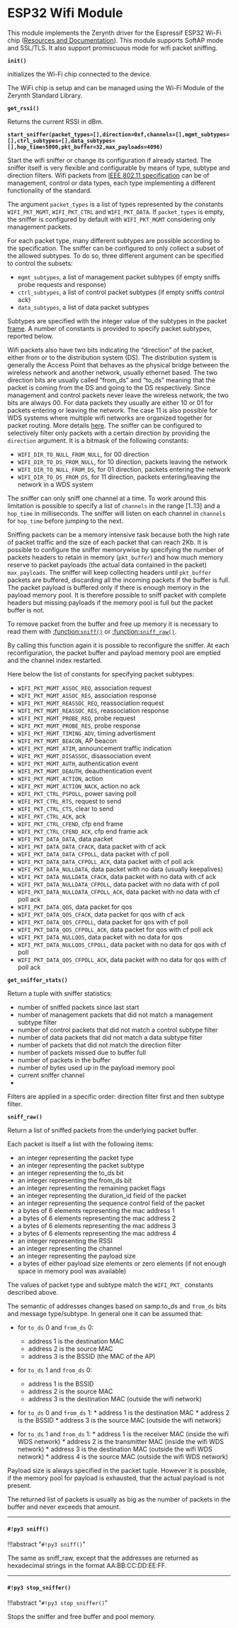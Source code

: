 # ESP32 Wifi Module

This module implements the Zerynth driver for the Espressif ESP32 Wi-Fi chip ([Resources and Documentation](https://esp-idf.readthedocs.io/en/latest/api-reference/wifi/index.html)). This module supports SoftAP mode and SSL/TLS. It also support promiscuous mode for wifi packet sniffing.


**`init()`**

initializes the Wi-Fi chip connected to the device.

The WiFi chip is setup and can be managed using the Wi-Fi Module of the Zerynth Standard Library.

**`get_rssi()`**

Returns the current RSSI in dBm.


**`start_sniffer(packet_types=[],direction=0xf,channels=[],mgmt_subtypes=[],ctrl_subtypes=[],data_subtypes=[],hop_time=5000,pkt_buffer=32,max_payloads=4096)`**

Start the wifi sniffer or change its configuration if already started.
The sniffer itself is very flexible and configurable by means of type, subtype and direction filters. Wifi packets from [IEEE 802.11 specification](https://en.wikipedia.org/wiki/IEEE_802.11) can be of management, control or data types, each type implementing a different functionality of the standard.

The argument `packet_types` is a list of types represented by the constants `WIFI_PKT_MGMT`, `WIFI_PKT_CTRL` and `WIFI_PKT_DATA`. If `packet_types` is empty, the sniffer is configured by default  with `WIFI_PKT_MGMT` considering only management packets.

For each packet type, many different subtypes are possible according to the specification. The sniffer can be configured to only collect a subset of the allowed subtypes. To do so, three different argument can be specified to control the subsets:


* `mgmt_subtypes`, a list of management packet subtypes (if empty sniffs probe requests and response)
* `ctrl_subtypes`, a list of control packet subtypes (if empty sniffs control ack)
* `data_subtypes`, a list of data packet subtypes

Subtypes are specified with the integer value of the subtypes in the packet [frame](https://www.oreilly.com/library/view/80211-wireless-networks/0596100523/ch04.html). A number of constants is provided to specify packet subtypes, reported below.

Wifi packets also have two bits indicating the “direction” of the packet, either from or to the distribution system (DS). The distribution system is generally the Access Point that behaves as the physical bridge between the wireless network and another network, usually ethernet based. The two direction bits are usually called “from_ds” and “to_ds” meaning that the packet is coming from the DS and going to the DS respectively. Since management and control packets never leave the wireless network, the two bits are always 00. For data packets they usually are either 10 or 01 for packets entering or leaving the network. The case 11 is also possible for WDS systems where multiple wifi networks are organized together for packet routing. More details [here](https://dalewifisec.wordpress.com/2014/05/17/the-to-ds-and-from-ds-fields/). The sniffer can be configured to selectively filter only packets with a certain direction by providing the `direction` argument. It is a bitmask of the following constants:


* `WIFI_DIR_TO_NULL_FROM_NULL`, for 00 direction
* `WIFI_DIR_TO_DS_FROM_NULL`, for 10 direction, packets leaving the network
* `WIFI_DIR_TO_NULL_FROM_DS`, for 01 direction, packets entering the network
* `WIFI_DIR_TO_DS_FROM_DS`, for 11 direction, packets entering/leaving the network in a WDS system

The sniffer can only sniff one channel at a time. To work around this limitation is possible to specify a list of `channels` in the range [1..13] and a `hop_time` in milliseconds. The sniffer will listen on each channel in `channels` for `hop_time` before jumping to the next.

Sniffing packets can be a memory intensive task because both the high rate of packet traffic and the size of each packet that can reach 2Kb. It is possible to configure the sniffer memorywise by specifying the number of packets headers to retain in memory (`pkt_buffer`) and how much memory reserve to packet payloads (the actual data contained in the packet) `max_payloads`. The sniffer will keep collecting headers until `pkt_buffer` packets are buffered, discarding all the incoming packets if the buffer is full. The packet payload is buffered only if there is enough memory in the payload memory pool. It is therefore possible to sniff packet with complete headers but missing payloads if the memory pool is full but the packet buffer is not.

To remove packet from the buffer and free up memory it is necessary to read them with [:function:`sniff()`](https://docs.zerynth.com/latest/official/lib.espressif.esp32net/docs/official_lib.espressif.esp32net_esp32wifi.html#id1) or [:function:`sniff_raw()`](https://docs.zerynth.com/latest/official/lib.espressif.esp32net/docs/official_lib.espressif.esp32net_esp32wifi.html#id3).



By calling this function again it is possible to reconfigure the sniffer. At each reconfiguration, the packet buffer and payload memory pool are emptied and the channel index restarted.

Here below the list of constants for specifying packet subtypes:


* `WIFI_PKT_MGMT_ASSOC_REQ`, association request
* `WIFI_PKT_MGMT_ASSOC_RES`, association response
* `WIFI_PKT_MGMT_REASSOC_REQ`, reassociation request
* `WIFI_PKT_MGMT_REASSOC_RES`, reassociation response
* `WIFI_PKT_MGMT_PROBE_REQ`, probe request
* `WIFI_PKT_MGMT_PROBE_RES`, probe response
* `WIFI_PKT_MGMT_TIMING_ADV`, timing advertisment
* `WIFI_PKT_MGMT_BEACON`, AP beacon
* `WIFI_PKT_MGMT_ATIM`, announcement traffic indication
* `WIFI_PKT_MGMT_DISASSOC`, disassociation event
* `WIFI_PKT_MGMT_AUTH`, authentication event
* `WIFI_PKT_MGMT_DEAUTH`, deauthentication event
* `WIFI_PKT_MGMT_ACTION`, action
* `WIFI_PKT_MGMT_ACTION_NACK`, action no ack
* `WIFI_PKT_CTRL_PSPOLL`, power saving poll
* `WIFI_PKT_CTRL_RTS`, request to send
* `WIFI_PKT_CTRL_CTS`, clear to send
* `WIFI_PKT_CTRL_ACK`, ack
* `WIFI_PKT_CTRL_CFEND`, cfp end frame
* `WIFI_PKT_CTRL_CFEND_ACK`, cfp end frame ack
* `WIFI_PKT_DATA_DATA`, data packet
* `WIFI_PKT_DATA_DATA_CFACK`, data packet with cf ack
* `WIFI_PKT_DATA_DATA_CFPOLL`, data packet with cf poll
* `WIFI_PKT_DATA_DATA_CFPOLL_ACK`, data packet with cf poll ack
* `WIFI_PKT_DATA_NULLDATA`, data packet with no data (usually keepalives)
* `WIFI_PKT_DATA_NULLDATA_CFACK`, data packet with no data with cf ack
* `WIFI_PKT_DATA_NULLDATA_CFPOLL`, data packet with no data with cf poll
* `WIFI_PKT_DATA_NULLDATA_CFPOLL_ACK`, data packet with no data with cf poll ack
* `WIFI_PKT_DATA_QOS`, data packet for qos
* `WIFI_PKT_DATA_QOS_CFACK`, data packet for qos with cf ack
* `WIFI_PKT_DATA_QOS_CFPOLL`, data packet for qos with cf poll
* `WIFI_PKT_DATA_QOS_CFPOLL_ACK`, data packet for qos with cf poll ack
* `WIFI_PKT_DATA_NULLQOS`, data packet with no data for qos
* `WIFI_PKT_DATA_NULLQOS_CFPOLL`, data packet with no data for qos with cf poll
* `WIFI_PKT_DATA_QOS_CFPOLL_ACK`, data packet with no data for qos with cf poll ack

**`get_sniffer_stats()`**

Return a tuple with sniffer statistics:


* number of sniffed packets since last start
* number of management packets that did not match a management subtype filter
* number of control packets that did not match a control subtype filter
* number of data packets that did not match a data subtype filter
* number of packets that did not match the direction filter
* number of packets missed due to buffer full
* number of packets in the buffer
* number of bytes used up in the payload memory pool
* current sniffer channel
* 
Filters are applied in a specific order: direction filter first and then subtype filter.


**`sniff_raw()`**

Return a list of sniffed packets from the underlying packet buffer.

Each packet is itself a list with the following items:


* an integer representing the packet type
* an integer representing the packet subtype
* an integer representing the to_ds bit
* an integer representing the from_ds bit
* an integer representing the remaining packet flags
* an integer representing the duration_id field of the packet
* an integer representing the sequence control field of the packet
* a bytes of 6 elements representing the mac address 1
* a bytes of 6 elements representing the mac address 2
* a bytes of 6 elements representing the mac address 3
* a bytes of 6 elements representing the mac address 4
* an integer representing the RSSI
* an integer representing the channel
* an integer representing the payload size
* a bytes of either payload size elements or zero elements (if not enough space in memory pool was available)

The values of packet type and subtype match the `WIFI_PKT_` constants described above.

The semantic of addresses changes based on samp:to_ds and `from_ds` bits and message type/subtype.
In general one it can be assumed that:


 * for `to_ds` 0 and `from_ds` 0:
	 * address 1 is the destination MAC 
	 * address 2 is the source MAC 
	 * address 3 is the BSSID (the MAC of the AP)

 * for `to_ds` 1 and `from_ds` 0:

	 *	address 1 is the BSSID
	 *	address 2 is the source MAC  
	 *	address 3 is the destination MAC (outside the wifi network)
 
 * for `to_ds` 0 and `from_ds` 1:
	         * address 1 is the destination MAC
	        * address 2 is the BSSID
	        * address 3 is the source MAC (outside the wifi network)


 * for `to_ds` 1 and `from_ds` 1:
         * address 1 is the receiver MAC (inside the wifi WDS network)
        * address 2 is the transmitter MAC (inside the wifi WDS network)
        * address 3 is the destination MAC (outside the wifi WDS network)
        * address 4 is the source MAC (outside the wifi WDS network)

Payload size is always specified in the packet tuple. However it is possible, if the memory pool for payload is exhausted, that the actual payload is not present.

The returned list of packets is usually as big as the number of packets in the buffer and never exceeds that amount.


---
#### `#!py3 sniff()`

!!!abstract "`#!py3 sniff()`"

The same as sniff_raw, except that the addresses are returned as hexadecimal strings in the format AA:BB:CC:DD:EE:FF.


---
#### `#!py3 stop_sniffer()`

!!!abstract "`#!py3 stop_sniffer()`"

Stops the sniffer and free buffer and pool memory.
<!--stackedit_data:
eyJoaXN0b3J5IjpbMTk4MjI2MTY4OV19
-->